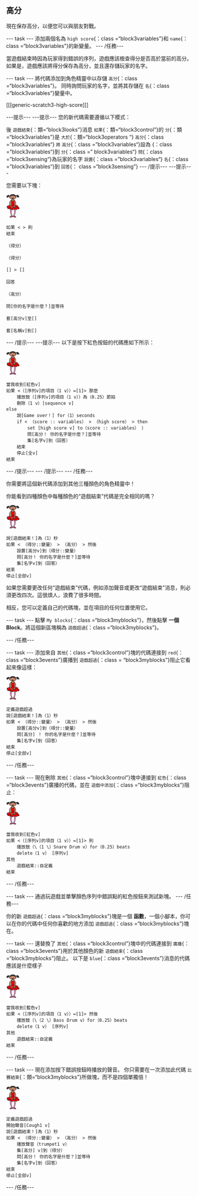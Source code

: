 ## 高分

現在保存高分，以便您可以與朋友對戰。

\--- task \--- 添加兩個名為 `high score`{：class =“block3variables”}和 `name`{：class =“block3variables”}的新變量。 \--- /任務\---

當遊戲結束時因為玩家得到錯誤的序列，遊戲應該檢查得分是否高於當前的高分。 如果是，遊戲應該將得分保存為高分，並且還存儲玩家的名字。

\--- task \--- 將代碼添加到角色精靈中以存儲 `高分`{：class =“block3variables”}。 同時詢問玩家的名字，並將其存儲在 `名`{：class =“block3variables”}變量中。

[[[generic-scratch3-high-score]]]

\---提示\--- \---提示\--- 您的新代碼需要遵循以下模式：

後 `遊戲結束`{：類=“block3looks”}消息 `如果`{：類=“block3control”}的 `分`{：類=“block3variables”}是 `大於`{：類=“block3operators “} `高分`{：class =”block3variables“} `將` `高分`{：class =”block3variables“}設為</code> {：class =”block3variables“}到 `分`{：class =” block3variables“} `問`{：class =”block3sensing“}為玩家的名字 `設置`{：class =”block3variables“} `名`{：class =”block3variables“}到 `回答`{： class =“block3sensing”} \--- /提示\--- \---提示\---

您需要以下塊：

![芭蕾舞演員](images/ballerina.png)

```blocks3
如果 < > 則
結束

（得分）

（得分）

[] > []

回答

（高分）

問[你的名字是什麼？]並等待

套[高分v]至[] 

套[名稱v]到[] 
```

\--- /提示\--- \---提示\--- 以下是按下紅色按鈕的代碼應如下所示：

![芭蕾舞演員](images/ballerina.png)

```blocks3
當我收到[紅色v]
如果 <（[序列v]的項目（1 v））=[1]> 那麼
    播放鼓（[序列v]的項目（1 v））為（0.25）節拍
    刪除（1 v）[sequence v]
else
    說[Game over！] for（1）seconds
    if < （score :: variables） > （high score） > then
        set [high score v] to（score :: variables） ）
        問[高分！ 你的名字是什麼？]並等待
        集[名字v]到（回答）
    結束
    停止[全v]
結束
```

\--- /提示\--- \--- /提示\--- \--- /任務\---

你需要將這個新代碼添加到其他三種顏色的角色精靈中！

你能看到四種顏色中每種顏色的“遊戲結束”代碼是完全相同的嗎？

![芭蕾舞演員](images/ballerina.png)

```blocks3
說[遊戲結束！]為（1）秒
如果 < （得分::變量） > （高分） > 然後
    設置[高分v]到（得分::變量）
    問[高分！ 你的名字是什麼？]並等待
    集[名字v]到（回答）
結束
停止[全部v]
```

如果您需要更改任何“遊戲結束”代碼，例如添加聲音或更改“遊戲結束”消息，則必須更改四次。這很煩人，浪費了很多時間。

相反，您可以定義自己的代碼塊，並在項目的任何位置使用它。

\--- task \--- 點擊 `My blocks`{：class =“block3myblocks”}，然後點擊 **一個Block**。將這個新區塊稱為 `遊戲超過`{：class =“block3myblocks”}。

\--- /任務\---

\--- task \--- 添加來自 `其他`{：class =“block3control”}塊的代碼連接到 `red`{：class =“block3events”}廣播到 `遊戲超過`{：class = “block3myblocks”}阻止它看起來像這樣：

![芭蕾舞演員](images/ballerina.png)

```blocks3
定義遊戲超過
說[遊戲結束！]為（1）秒
如果 < （得分::變量） > （高分） > 然後
    設置[高分v]到（得分::變量）
    問[高分] ！ 你的名字是什麼？]並等待
    集[名字v]到（回答）
結束
停止[全部v]
```

\--- /任務\---

\--- task \--- 現在刪除 `其他`{：class =“block3control”}塊中連接到 `紅色`{：class =“block3events”}廣播的代碼，並在 `遊戲中添加`{：class =“block3myblocks”}阻止：

![芭蕾舞演員](images/ballerina.png)

```blocks3
當我收到[紅色v]
如果 <（[序列v]的項目（1 v））=[1]> 則
    播放鼓（\（1 \）Snare Drum v）for（0.25）beats
    delete（1 v） [序列v]
其他
    遊戲結束::自定義
結束
```

\--- /任務\---

\--- task \--- 通過玩遊戲並單擊顏色序列中錯誤點的紅色按鈕來測試新塊。 \--- /任務\---

你的新 `遊戲超過`{：class =“block3myblocks”}塊是一個 **函數**，一個小腳本，你可以在你的代碼中任何你喜歡的地方添加 `遊戲超過`{：class =“block3myblocks”}塊在。

\--- task \--- 還替換了 `其他`{：class =“block3control”}塊中的代碼連接到 `廣播`{：class =“block3events”}用於其他顏色的新 `遊戲結束`{：class =“block3myblocks”}阻止。 以下是 `blue`{：class =“block3events”}消息的代碼應該是什麼樣子

![芭蕾舞演員](images/ballerina.png)

```blocks3
當我收到[藍色v]
如果 <（[序列v]的項目（1 v））=[1]> 然後
    播放鼓（\（2 \）Bass Drum v）for（0.25）beats
    delete（1 v） [序列v]
其他
    遊戲結束::自定義
結束
```

\--- /任務\---

\--- task \--- 現在添加按下錯誤按鈕時播放的聲音。 你只需要在一次添加此代碼 `比賽結束`{：類=“block3myblocks”}所做塊，而不是四個單獨倍！

![芭蕾舞演員](images/ballerina.png)

```blocks3
定義遊戲超過
開始聲音[Cough1 v]
說[遊戲結束！]為（1）秒
如果 < （得分::變量） > （高分） > 然後
    播放聲音（trumpet1 v）
    集[高分] v]到（得分）
    問[高分！ 你的名字是什麼？]並等待
    集[名字v]到（回答）
結束
停止[全部v]
```

\--- /任務\---